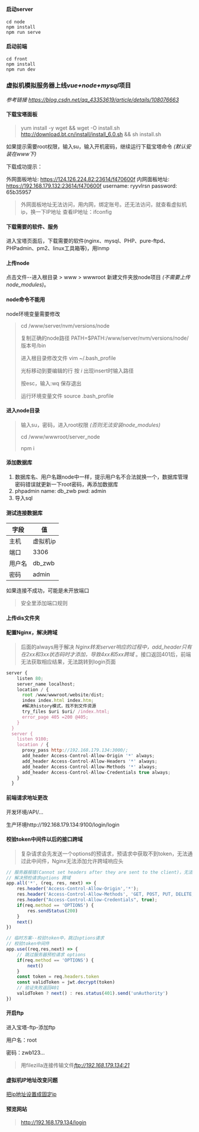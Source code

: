 #### 启动server
```
cd node
npm install
npm run serve
```

#### 启动前端
```
cd front
npm install
npm run dev
```

### 虚拟机模拟服务器上线*vue+node+mysql*项目

*参考链接 https://blog.csdn.net/qq_43353619/article/details/108076663*

#### 下载宝塔面板

> yum install -y wget && wget -O install.sh http://download.bt.cn/install/install_6.0.sh && sh install.sh

如果提示需要root权限，输入su，输入开机密码，继续运行下载宝塔命令 *(默认安装在www下)*

下载成功提示：

外网面板地址: https://124.126.224.82:23614/f470600f
内网面板地址: https://192.168.179.132:23614/f470600f
username: ryyvlrsn
password: 65b35957

> 外网面板地址无法访问，用内网，绑定账号。还无法访问，就查看虚拟机ip，换一下IP地址   查看IP地址：ifconfig

#### 下载需要的软件、服务

进入宝塔页面后，下载需要的软件(nginx、mysql、PHP、pure-ftpd、PHPadmin、pm2、linux工具箱等)，用lnmp

#### 上传node

点击文件--进入根目录 > www > wwwroot 新建文件夹放node项目 *(不需要上传node_modules)*。

#### node命令不能用

node环境变量需要修改

> cd /www/server/nvm/versions/node
>
> 复制正确的node路径 PATH=$PATH:/www/server/nvm/versions/node/版本号/bin
>
> 进入根目录修改文件 vim ~/.bash_profile
>
> 光标移动到要编辑的行 按 *i* 出现insert时输入路径
>
> 按esc，输入:wq 保存退出
>
> 运行环境变量文件  source .bash_profile

#### 进入node目录

> 输入su，密码，进入root权限 *(否则无法安装node_modules)*
>
> cd /www/wwwroot/server_node
>
> npm i

#### 添加数据库

1. 数据库名、用户名跟node中一样，提示用户名不合法就换一个，数据库管理密码错误就更新一下root密码，再添加数据库
2. phpadmin   name: db_zwb  pwd: admin
3. 导入sql

#### 测试连接数据库

| 字段   | 值       |
| ------ | -------- |
| 主机   | 虚拟机ip |
| 端口   | 3306     |
| 用户名 | db_zwb   |
| 密码   | admin    |

如果连接不成功，可能是未开放端口

> 安全里添加端口规则

#### 上传dis文件夹

#### 配置Nginx，解决跨域
> 后面的always用于解决 *Nginx转发server响应的过程中，add_header只有在2xx和3xx状态码时才添加，导致4xx和5xx跨域* 。接口返回401后，前端无法获取相应结果，无法跳转到login页面

```javascript
server {
    listen 80;
    server_name localhost;
    location / {
      root /www/wwwroot/website/dist;
      index index.html index.htm;
      #解决history模式，找不到文件资源
      try_files $uri $uri/ /index.html;
      error_page 405 =200 @405;
    }
  }
  server {
    listen 9100;
    location / {
      proxy_pass http://192.168.179.134:3000/;
      add_header Access-Control-Allow-Origin '*' always;
      add_header Access-Control-Allow-Headers '*' always;
      add_header Access-Control-Allow-Methods '*' always;
      add_header Access-Control-Allow-Credentials true always;
    } 
  }
```

#### 前端请求地址更改

开发环境/API/...

生产环境http://192.168.179.134:9100/login/login



#### 校验token中间件以后的接口跨域

> 复杂请求会先发送一个options的预请求，预请求中获取不到token，无法通过此中间件，Nginx无法添加允许跨域响应头

```javascript
// 服务器报错(Cannot set headers after they are sent to the client)，无法使用此方法
// 解决预检请求options 跨域
app.all('*', (req, res, next) => {
    res.header('Access-Control-Allow-Origin','*');
    res.header('Access-Control-Allow-Methods', 'GET, POST, PUT, DELETE, OPTIONS');
    res.header("Access-Control-Allow-Credentials", true);
    if(req.method == 'OPTIONS') {
        res.sendStatus(200)
    }
    next()
})

// 临时方案--校验token中，跳过options请求
// 校验token中间件
app.use((req,res,next) => {
    // 跳过服务器预检请求 options
    if(req.method == 'OPTIONS') {
        next()
    }
    const token = req.headers.token
    const validToken = jwt.decrypt(token)
    // 验证失败返回401
    validToken ? next() : res.status(401).send('unAuthority')
})
```

#### 开启ftp

进入宝塔-ftp-添加ftp

用户名：root

密码：zwb123...

>  用filezilla连接传输文件*ftp://192.168.179.134:21*

#### 虚拟机IP地址改变问题

[把ip地址设置成固定ip](https://blog.csdn.net/weixin_42051799/article/details/126464388)

#### 预览网站

> http://192.168.179.134/login

